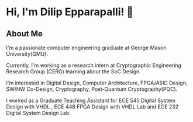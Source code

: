 # Hi, I'm Dilip Epparapalli! 👋

## About Me
I'm a passionate computer engineering graduate at George Mason University(GMU).

Currently, I'm working as a research intern at Cryptographic Engineering Research Group (CERG) learning about the SoC Design.

I'm interested in Digital Design, Computer Architecture, FPGA/ASIC Design, SW/HW Co-Design, Cryptography, Post-Quantum Cryptography(PQC). 

I worked as a Graduate Teaching Assistant for ECE 545 Digital System Design with VHDL , ECE 448 FPGA Design with VHDL Lab and ECE 232 Digital System Design Lab.
<!--
**DilipEpparapalli/DilipEpparapalli** is a ✨ _special_ ✨ repository because its `README.md` (this file) appears on your GitHub profile.

Here are some ideas to get you started:

- 🔭 I’m currently working on ...
- 🌱 I’m currently learning ...
- 👯 I’m looking to collaborate on ...
- 🤔 I’m looking for help with ...
- 💬 Ask me about ...
- 📫 How to reach me: ...
- 😄 Pronouns: ...
- ⚡ Fun fact: ...
-->
